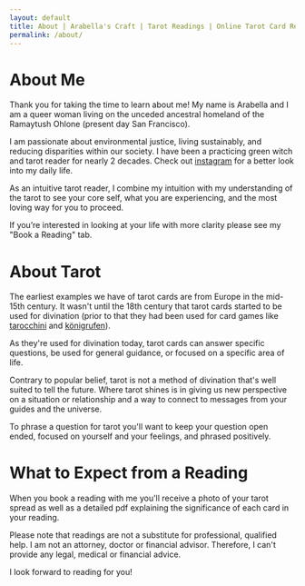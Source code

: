 ```yaml
---
layout: default
title: About | Arabella's Craft | Tarot Readings | Online Tarot Card Reading
permalink: /about/
---
```


# About Me

Thank you for taking the time to learn about me! My name is Arabella and I am a queer woman living on the unceded ancestral homeland of the Ramaytush Ohlone (present day San Francisco).

I am passionate about environmental justice, living sustainably, and reducing disparities within our society. I have been a practicing green witch and tarot reader for nearly 2 decades. Check out [instagram](https://www.instagram.com/arabellas.craft/) for a better look into my daily life.

As an intuitive tarot reader, I combine my intuition with my understanding of the tarot to see your core self, what you are experiencing, and the most loving way for you to proceed.

If you’re interested in looking at your life with more clarity please see my "Book a Reading" tab.

# About Tarot

The earliest examples we have of tarot cards are from Europe in the mid-15th century. It wasn't until the 18th century that tarot cards started to be used for divination (prior to that they had been used for card games like [tarocchini](https://en.wikipedia.org/wiki/Tarocchini) and [königrufen](https://en.wikipedia.org/wiki/K%C3%B6nigrufen)).

As they're used for divination today, tarot cards can answer specific questions, be used for general guidance, or focused on a specific area of life.

Contrary to popular belief, tarot is not a method of divination that's well suited to tell the future. Where tarot shines is in giving us new perspective on a situation or relationship and a way to connect to messages from your guides and the universe.

To phrase a question for tarot you'll want to keep your question open ended, focused on yourself and your feelings, and phrased positively.

# What to Expect from a Reading

When you book a reading with me you'll receive a photo of your tarot spread as well as a detailed pdf explaining the significance of each card in your reading.

Please note that readings are not a substitute for professional, qualified help. I am not an attorney, doctor or financial advisor. Therefore, I can't provide any legal, medical or financial advice.

I look forward to reading for you!
